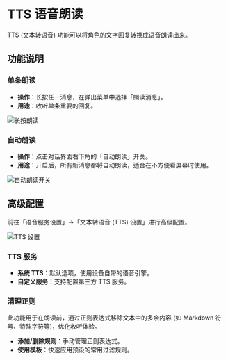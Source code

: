 # TTS 语音朗读

TTS (文本转语音) 功能可以将角色的文字回复转换成语音朗读出来。

## 功能说明

### 单条朗读
- **操作**：长按任一消息，在弹出菜单中选择「朗读消息」。
- **用途**：收听单条重要的回复。

![长按朗读](/manuals/assets/voice/image3.png)

### 自动朗读
- **操作**：点击对话界面右下角的「自动朗读」开关。
- **用途**：开启后，所有新消息都将自动朗读，适合在不方便看屏幕时使用。

![自动朗读开关](/manuals/assets/voice/image4.png)

## 高级配置

前往「语音服务设置」->「文本转语音 (TTS) 设置」进行高级配置。

![TTS 设置](/manuals/assets/voice/image5.png)

### TTS 服务
- **系统 TTS**：默认选项，使用设备自带的语音引擎。
- **自定义服务**：支持配置第三方 TTS 服务。

### 清理正则
此功能用于在朗读前，通过正则表达式移除文本中的多余内容 (如 Markdown 符号、特殊字符等)，优化收听体验。
- **添加/删除规则**：手动管理正则表达式。
- **使用模板**：快速应用预设的常用过滤规则。
